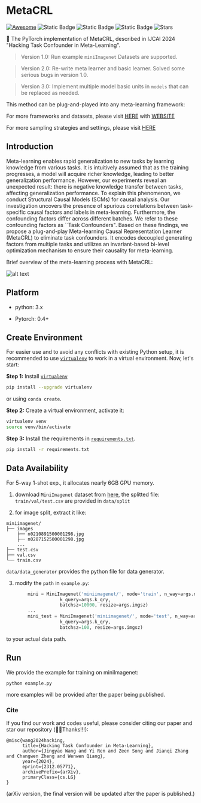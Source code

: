 # MetaCRL

[![Awesome](https://awesome.re/badge.svg)](https://awesome.re) 
![Static Badge](https://img.shields.io/badge/Meta_Learning-Task_Representation-blue)
![Static Badge](https://img.shields.io/badge/Hacking_Task_Confounder-green)
![Static Badge](https://img.shields.io/badge/to_be_continue-orange)
![Stars](https://img.shields.io/github/stars/WangJingyao07/MetaCRL)

🌈 The PyTorch implementation of MetaCRL, described in IJCAI 2024 "Hacking Task Confounder in Meta-Learning".

> Version 1.0: Run example `miniImagenet` Datasets are supported.

> Version 2.0: Re-write meta learner and basic learner. Solved some serious bugs in version 1.0.

> Version 3.0: Implement multiple model basic units in `models` that can be replaced as needed.


This method can be plug-and-played into any meta-learning framework:

For more frameworks and datasets, please visit [HERE](https://github.com/WangJingyao07/MetaLearning-Lab) with [WEBSITE](https://wangjingyao07.github.io/Awesome-Meta-Learning-Platform/)

For more sampling strategies and settings, please visit [HERE](https://github.com/WangJingyao07/Adaptive-Sampler)

## Introduction

Meta-learning enables rapid generalization to new tasks by learning knowledge from various tasks. It is intuitively assumed that as the training progresses, a model will acquire richer knowledge, leading to better generalization performance. However, our experiments reveal an unexpected result: there is negative knowledge transfer between tasks, affecting generalization performance. To explain this phenomenon, we conduct Structural Causal Models (SCMs) for causal analysis. Our investigation uncovers the presence of spurious correlations between task-specific causal factors and labels in meta-learning. Furthermore, the confounding factors differ across different batches. We refer to these confounding factors as ``Task Confounders". Based on these findings, we propose a plug-and-play Meta-learning Causal Representation Learner (MetaCRL) to eliminate task confounders. It encodes decoupled generating factors from multiple tasks and utilizes an invariant-based bi-level optimization mechanism to ensure their causality for meta-learning.

Brief overview of the meta-learning process with MetaCRL:

![alt text](MetaCRL/assets/OVERVIEW.png)


## Platform

- python: 3.x
  
- Pytorch: 0.4+

## Create Environment

For easier use and to avoid any conflicts with existing Python setup, it is recommended to use [`virtualenv`](https://docs.python-guide.org/dev/virtualenvs/) to work in a virtual environment. Now, let's start:

**Step 1:** Install [`virtualenv`](https://docs.python-guide.org/dev/virtualenvs/)

```bash
pip install --upgrade virtualenv
```

or using `conda create`.

**Step 2:** Create a virtual environment, activate it:

```bash
virtualenv venv
source venv/bin/activate
```

**Step 3:** Install the requirements in [`requirements.txt`](requirements.txt).

```bash
pip install -r requirements.txt
```


## Data Availability

For 5-way 1-shot exp., it allocates nearly 6GB GPU memory.

1. download `MiniImagenet` dataset from [here](https://github.com/dragen1860/LearningToCompare-Pytorch/issues/4), the splitted file: `train/val/test.csv` are provided in `data/split`
   
2. for image split, extract it like:

```shell
miniimagenet/
├── images
	├── n0210891500001298.jpg  
	├── n0287152500001298.jpg 
	...
├── test.csv
├── val.csv
└── train.csv

```

`data/data_generator` provides the python file for data generator.

3. modify the `path` in `example.py`:

```python
        mini = MiniImagenet('miniimagenet/', mode='train', n_way=args.n_way, k_shot=args.k_spt,
                    k_query=args.k_qry,
                    batchsz=10000, resize=args.imgsz)
		...
        mini_test = MiniImagenet('miniimagenet/', mode='test', n_way=args.n_way, k_shot=args.k_spt,
                    k_query=args.k_qry,
                    batchsz=100, resize=args.imgsz)
```

to your actual data path.

## Run

We provide the example for training on miniImagenet:

```
python example.py
```

more examples will be provided after the paper being published.

### Cite

If you find our work and codes useful, please consider citing our paper and star our repository (🥰🎉Thanks!!!):

```
@misc{wang2024hacking,
      title={Hacking Task Confounder in Meta-Learning}, 
      author={Jingyao Wang and Yi Ren and Zeen Song and Jianqi Zhang and Changwen Zheng and Wenwen Qiang},
      year={2024},
      eprint={2312.05771},
      archivePrefix={arXiv},
      primaryClass={cs.LG}
}
```

(arXiv version, the final version will be updated after the paper is published.)